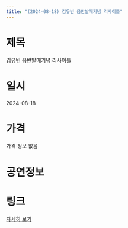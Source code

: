 ```yaml
---
title: "(2024-08-18) 김유빈 음반발매기념 리사이틀"
---
```


# 제목
김유빈 음반발매기념 리사이틀

# 일시
2024-08-18

# 가격
가격 정보 없음

# 공연정보
  
  


# 링크
[자세히 보기](https://www.sac.or.kr/site/main/show/show_view?SN=64325 "https://www.sac.or.kr/site/main/show/show_view?SN=64325")
